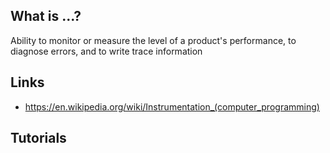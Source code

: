 ## What is ...?
Ability to monitor or measure the level of a product's performance, to diagnose errors, and to write trace information

## Links
- https://en.wikipedia.org/wiki/Instrumentation_(computer_programming)

## Tutorials

<!-- Embedded links -->
[1]: https://github.com/nchristie/tech_notes/blob/master/XXX.md
